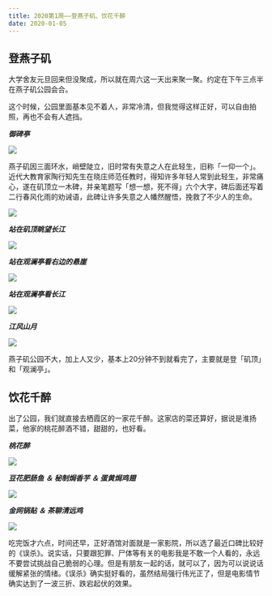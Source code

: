 ```yaml
---
title: 2020第1周——登燕子矶、饮花千醉
date: 2020-01-05
---
```


## 登燕子矶

大学舍友元旦回来但没聚成，所以就在周六这一天出来聚一聚。约定在下午三点半在燕子矶公园会合。

这个时候，公园里面基本见不着人，非常冷清，但我觉得这样正好，可以自由拍照，再也不会有人遮挡。

***御碑亭***

![](/blog/imgs/ef1268a09cd10fca72199ae5e11ccb3b.jpg)

燕子矶因三面环水，峭壁陡立，旧时常有失意之人在此轻生，旧称「一仰一个」。近代大教育家陶行知先生在晓庄师范任教时，得知许多年轻人常到此轻生，非常痛心，遂在矶顶立一木碑，并亲笔题写「想一想，死不得」六个大字，碑后面还写着二行春风化雨的劝诫语，此碑让许多失意之人幡然醒悟，挽救了不少人的生命。

![](/blog/imgs/1922ba8377726447a63b8483d1b772fd.jpg)

***站在矶顶眺望长江***

![](/blog/imgs/5673d04dd68a4ab8f5bd4dfbba198b68.jpg)

***站在观澜亭看右边的悬崖***

![](/blog/imgs/09de4e5f913dc718635d6e49c9bd662f.jpg)

***站在观澜亭看长江***

![](/blog/imgs/ad3fa7625bf2793b4582c80c95a84d5f.jpg)

***江风山月***

![](/blog/imgs/070502c518eca2cca95025b64ce56ece.jpg)

燕子矶公园不大，加上人又少，基本上20分钟不到就看完了，主要就是登「矶顶」和「观澜亭」。

## 饮花千醉

出了公园，我们就直接去栖霞区的一家花千醉。这家店的菜还算好，据说是淮扬菜，他家的桃花醉酒不错，甜甜的，也好看。

***桃花醉***

![](/blog/imgs/fc30e58bb9e65095a872f75465612c8a.jpg)

***豆花肥肠鱼 ＆ 秘制焗香芋 ＆ 蛋黄焗鸡翅***

![](/blog/imgs/ed910d8d6d481283fe5964325b403e70.jpg)

***金网锅贴 ＆ 茶聊清远鸡***

![](/blog/imgs/e75d2fdb9f1776b7a491bb33da13baa3.jpg)

吃完饭才六点，时间还早，正好酒馆对面就是一家影院，所以选了最近口碑比较好的《误杀》。说实话，只要跟犯罪、尸体等有关的电影我是不敢一个人看的，永远不要尝试挑战自己脆弱的心理。但是有朋友一起的话，就可以了，因为可以说说话缓解紧张的情绪。《误杀》确实挺好看的，虽然结局强行伟光正了，但是电影情节确实达到了一波三折、跌宕起伏的效果。